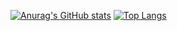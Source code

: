 [![Anurag's GitHub stats](https://github-readme-stats.vercel.app/api?username=liujiangxu&show_icons=true&theme=ambient_gradient&width=500&height=200&layout=compact)](https://github.com/liujiangxu) 
[![Top Langs](https://github-readme-stats.vercel.app/api/top-langs/?username=liujiangxu&theme=ambient_gradient&width=500&height=200&layout=compact&langs_count=6)](https://github.com/liujiangxu) 
